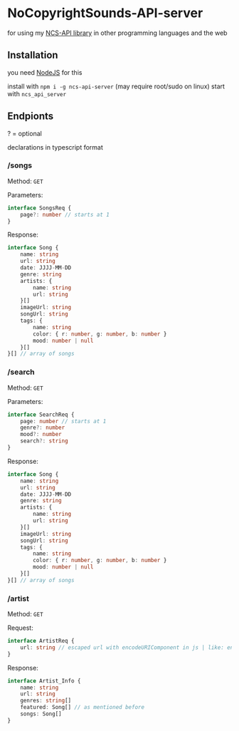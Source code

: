 # NoCopyrightSounds-API-server

for using my [NCS-API library](https://github.com/KaninchenSpeed/NoCopyrightSounds-API) in other programming languages and the web


## Installation

you need [NodeJS](https://nodejs.org) for this

install with `npm i -g ncs-api-server` (may require root/sudo on linux)
start with `ncs_api_server`

## Endpionts

? = optional

declarations in typescript format

### /songs

Method: `GET`

Parameters:
```ts
interface SongsReq {
    page?: number // starts at 1
}
```

Response:
```ts
interface Song {
    name: string
    url: string
    date: JJJJ-MM-DD
    genre: string
    artists: {
        name: string
        url: string
    }[]
    imageUrl: string
    songUrl: string
    tags: {
        name: string
        color: { r: number, g: number, b: number }
        mood: number | null
    }[]
}[] // array of songs
```

### /search

Method: `GET`

Parameters:
```ts
interface SearchReq {
    page: number // starts at 1
    genre?: number
    mood?: number
    search?: string
}
```

Response:
```ts
interface Song {
    name: string
    url: string
    date: JJJJ-MM-DD
    genre: string
    artists: {
        name: string
        url: string
    }[]
    imageUrl: string
    songUrl: string
    tags: {
        name: string
        color: { r: number, g: number, b: number }
        mood: number | null
    }[]
}[] // array of songs
```

### /artist

Method: `GET`

Request:
```ts
interface ArtistReq {
    url: string // escaped url with encodeURIComponent in js | like: encodeURIComponent("/artist/749/felix-samuel")
}
```

Response:
```ts
interface Artist_Info {
    name: string
    url: string
    genres: string[]
    featured: Song[] // as mentioned before
    songs: Song[]
}
```